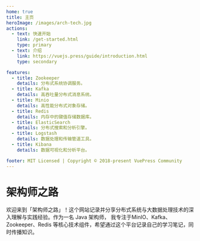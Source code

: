```yaml
---
home: true
title: 主页
heroImage: /images/arch-tech.jpg
actions:
  - text: 快速开始
    link: /get-started.html
    type: primary
  - text: 介绍
    link: https://vuejs.press/guide/introduction.html
    type: secondary

features:
  - title: Zookeeper
    details: 分布式系统协调服务。
  - title: Kafka
    details: 高吞吐量分布式消息系统。
  - title: Minio
    details: 高性能分布式对象存储。
  - title: Redis
    details: 内存中的键值存储数据库。
  - title: ElasticSearch
    details: 分布式搜索和分析引擎。
  - title: Logstash
    details: 数据处理和传输管道工具。  
  - title: Kibana
    details: 数据可视化和分析平台。

footer: MIT Licensed | Copyright © 2018-present VuePress Community
---
```

# 架构师之路
欢迎来到「架构师之路」！这个网站记录并分享分布式系统与大数据处理技术的深入理解与实践经验。作为一名 Java 架构师，
我专注于MinIO、Kafka、Zookeeper、Redis 等核心技术组件，希望通过这个平台记录自己的学习笔记，同时传播知识。

[default-theme-home]: https://vuejs.press/reference/default-theme/frontmatter.html#home-page
